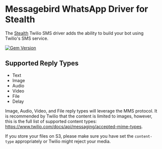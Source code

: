 # Messagebird WhatsApp Driver for Stealth

The [Stealth](https://github.com/hellostealth/stealth) Twilio SMS driver adds the ability to build your bot using Twilio's SMS service.

[![Gem Version](https://badge.fury.io/rb/stealth-twilio.svg)](https://badge.fury.io/rb/stealth-twilio)

## Supported Reply Types

* Text
* Image
* Audio
* Video
* File
* Delay

Image, Audio, Video, and File reply types will leverage the MMS protocol. It is recommended by Twilio that
the content is limited to images, however, this is the full list of supported content types: https://www.twilio.com/docs/api/messaging/accepted-mime-types.

If you store your files on S3, please make sure you have set the `content-type` appropriately or Twilio might reject your media.

